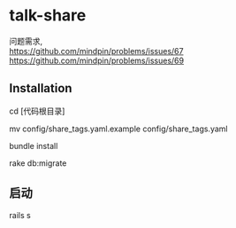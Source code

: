 # talk-share

问题需求, 
<br />
https://github.com/mindpin/problems/issues/67 
<br />
https://github.com/mindpin/problems/issues/69


## Installation

cd [代码根目录]
<br />

mv config/share_tags.yaml.example  config/share_tags.yaml
<br />

bundle install
<br />

rake db:migrate

## 启动
rails s